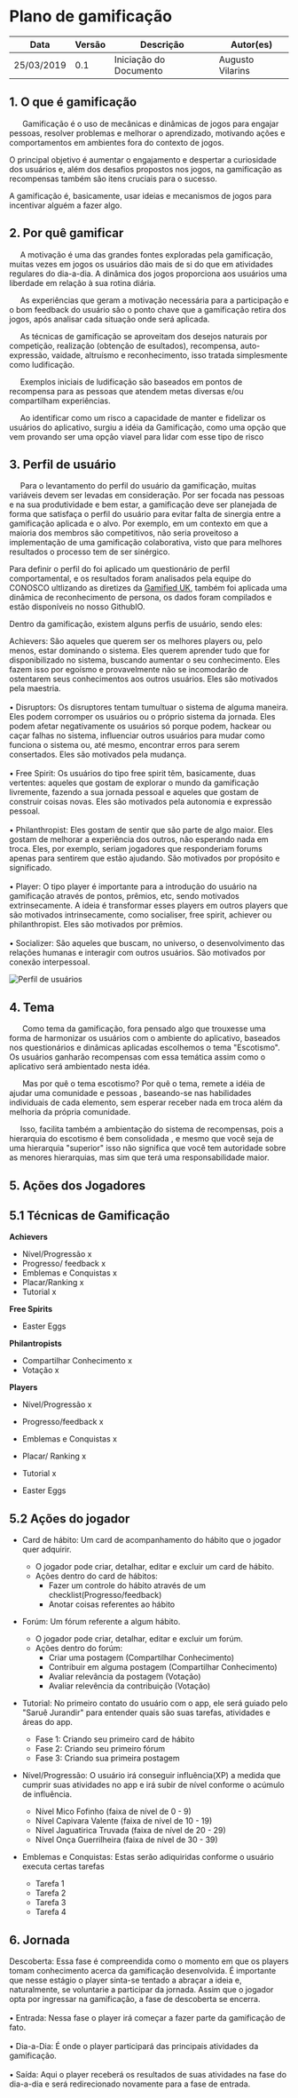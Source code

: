 # Plano de gamificação

| **Data** | **Versão** | **Descrição** | **Autor(es)** |
|---|---|---|---|
|25/03/2019 | 0.1 | Iniciação do Documento | Augusto Vilarins |

## 1. O que é gamificação

<p> &nbsp;&nbsp;&nbsp;&nbsp;&nbsp; Gamificação é o uso de mecânicas e dinâmicas de jogos para engajar pessoas, resolver problemas e melhorar o aprendizado, motivando ações e comportamentos em ambientes fora do contexto de jogos.

O principal objetivo é aumentar o engajamento e despertar a curiosidade dos usuários e, além dos desafios propostos nos jogos, na gamificação as recompensas também são itens cruciais para o sucesso.

A gamificação é, basicamente, usar ideias e mecanismos de jogos para incentivar alguém a fazer algo.

## 2. Por quê gamificar

&nbsp;&nbsp;&nbsp;&nbsp;&nbsp;A motivação é uma das grandes fontes exploradas pela gamificação, muitas vezes em jogos os usuários dão mais de si do que em atividades regulares do dia-a-dia. A dinâmica dos jogos proporciona aos usuários uma liberdade em relação à sua rotina diária.

&nbsp;&nbsp;&nbsp;&nbsp;&nbsp;As experiências que geram a motivação necessária para a participação e o bom feedback do usuário são o ponto chave que a gamificação retira dos jogos, após analisar cada situação onde será aplicada.

&nbsp;&nbsp;&nbsp;&nbsp;&nbsp;As técnicas de gamificação se aproveitam dos desejos naturais por competição, realização (obtenção de esultados), recompensa, auto-expressão, vaidade, altruísmo e reconhecimento, isso tratada simplesmente como ludificação.

&nbsp;&nbsp;&nbsp;&nbsp;&nbsp;Exemplos iniciais de ludificação são baseados em pontos de recompensa para as pessoas que atendem metas diversas e/ou compartilham experiências.

&nbsp;&nbsp;&nbsp;&nbsp;&nbsp;Ao identificar como um risco a capacidade de manter e fidelizar os usuários do aplicativo, surgiu a idéia da Gamificação, como uma opção que vem provando ser uma opção viavel para lidar com esse tipo de risco

## 3. Perfil de usuário

&nbsp;&nbsp;&nbsp;&nbsp;&nbsp;Para o levantamento do perfil do usuário da gamificação, muitas variáveis devem ser levadas em consideração. Por ser focada nas pessoas e na sua produtividade e bem estar, a gamificação deve ser planejada de forma que satisfaça o perfil do usuário para evitar falta de sinergia entre a gamificação aplicada e o alvo. Por exemplo, em um contexto em que a maioria dos membros são competitivos, não seria proveitoso a implementação de uma gamificação colaborativa, visto que para melhores resultados o processo tem de ser sinérgico.

Para definir o perfil do foi aplicado um questionário de perfil comportamental, e os resultados foram analisados pela equipe do CONOSCO ultlizando as diretizes da [Gamified UK](https://www.gamified.uk/), também foi aplicada uma dinâmica de reconhecimento de persona, os dados foram compilados e estão disponíveis no nosso GithubIO.

Dentro da gamificação, existem alguns perfis de usuário, sendo eles:

Achievers: São aqueles que querem ser os melhores players ou, pelo menos, estar dominando o
sistema. Eles querem aprender tudo que for disponibilizado no sistema, buscando aumentar o seu
conhecimento. Eles fazem isso por egoísmo e provavelmente não se incomodarão de ostentarem seus
conhecimentos aos outros usuários. Eles são motivados pela maestria. <br><br>
• Disruptors: Os disruptores tentam tumultuar o sistema de alguma maneira. Eles podem corromper os usuários ou o próprio sistema da jornada. Eles podem afetar negativamente os usuários só
porque podem, hackear ou caçar falhas no sistema, influenciar outros usuários para mudar como
funciona o sistema ou, até mesmo, encontrar erros para serem consertados. Eles são motivados pela
mudança. <br><br>
• Free Spirit: Os usuários do tipo free spirit têm, basicamente, duas vertentes: aqueles que gostam
de explorar o mundo da gamificação livremente, fazendo a sua jornada pessoal e aqueles que gostam
de construir coisas novas. Eles são motivados pela autonomia e expressão pessoal. <br><br>
• Philanthropist: Eles gostam de sentir que são parte de algo maior. Eles gostam de melhorar a
experiência dos outros, não esperando nada em troca. Eles, por exemplo, seriam jogadores que
responderiam forums apenas para sentirem que estão ajudando. São motivados por propósito e
significado. <br><br>
• Player: O tipo player é importante para a introdução do usuário na gamificação através de pontos,
prêmios, etc, sendo motivados extrinsecamente. A ideia é transformar esses players em outros
players que são motivados intrinsecamente, como socialiser, free spirit, achiever ou philanthropist.
Eles são motivados por prêmios. <br><br>
• Socializer: São aqueles que buscam, no universo, o desenvolvimento das relações humanas e
interagir com outros usuários. São motivados por conexão interpessoal.

![Perfil de usuários](https://i.imgur.com/wlYoF86.png)


## 4. Tema

&nbsp;&nbsp;&nbsp;&nbsp;&nbsp; Como tema da gamificação, fora pensado algo que trouxesse uma forma de harmonizar os usuários com o ambiente do aplicativo, baseados nos questionários e dinâmicas aplicadas escolhemos o tema "Escotismo".  Os usuários ganharão recompensas com essa temática assim como o aplicativo será ambientado nesta idéa.

&nbsp;&nbsp;&nbsp;&nbsp;&nbsp; Mas por quê o tema escotismo? Por quê o tema, remete a idéia de ajudar uma comunidade e pessoas , baseando-se nas habilidades individuais de cada elemento, sem esperar receber nada em troca além da melhoria da própria comunidade.

&nbsp;&nbsp;&nbsp;&nbsp;&nbsp;Isso, facilita também a ambientação do sistema de recompensas, pois a hierarquia do escotismo é bem consolidada , e mesmo que você seja de uma hierarquia "superior" isso não significa que você tem autoridade sobre as menores hierarquias, mas sim que terá uma responsabilidade maior.


## 5. Ações dos Jogadores

## 5.1 Técnicas de Gamificação

**Achievers**

- Nível/Progressão x
- Progresso/ feedback x
- Emblemas e Conquistas x
- Placar/Ranking x
- Tutorial x

**Free Spirits** 

- Easter Eggs

**Philantropists** 

- Compartilhar Conhecimento x
- Votação x

**Players**

- Nível/Progressão x
- Progresso/feedback x
- Emblemas e Conquistas x
- Placar/ Ranking x
- Tutorial x

- Easter Eggs


## 5.2 Ações do jogador

- Card de hábito: Um card de acompanhamento do hábito que o jogador quer adquirir.
    - O jogador pode criar, detalhar, editar e excluir um card de hábito.
    - Ações dentro do card de hábitos:
        - Fazer um controle do hábito através de um checklist(Progresso/feedback)
        - Anotar coisas referentes ao hábito

- Forúm: Um fórum referente a algum hábito.
    - O jogador pode criar, detalhar, editar e excluir um forúm.
    - Ações dentro do forúm:
        - Criar uma postagem (Compartilhar Conhecimento)
        - Contribuir em alguma postagem (Compartilhar Conhecimento)
        - Avaliar relevância da postagem (Votação)
        - Avaliar relevência da contribuição (Votação)

- Tutorial: No primeiro contato do usuário com o app, ele será guiado pelo "Saruê Jurandir" para entender quais são suas tarefas, atividades e áreas do app. 
    - Fase 1: Criando seu primeiro card de hábito 
    - Fase 2: Criando seu primeiro fórum
    - Fase 3: Criando sua primeira postagem 

- Nível/Progressão: O usuário irá conseguir influência(XP) a medida que cumprir suas atividades no app e irá subir de nível conforme o acúmulo de influência.
    - Nível Mico Fofinho (faixa de nível de 0 - 9)
    - Nível Capivara Valente (faixa de nível de 10 - 19)
    - Nível Jaguatirica Truvada (faixa de nível de 20 - 29)
    - Nível Onça Guerrilheira (faixa de nível de 30 - 39)

- Emblemas e Conquistas: Estas serão adiquiridas conforme o usuário executa certas tarefas
    - Tarefa 1
    - Tarefa 2
    - Tarefa 3
    - Tarefa 4



## 6. Jornada 

Descoberta: Essa fase é compreendida como o momento em que os players tomam conhecimento
acerca da gamificação desenvolvida. É importante que nesse estágio o player sinta-se tentado a
abraçar a ideia e, naturalmente, se voluntarie a participar da jornada. Assim que o jogador opta
por ingressar na gamificação, a fase de descoberta se encerra. <br><br>
• Entrada: Nessa fase o player irá começar a fazer parte da gamificação de fato. <br><br>
• Dia-a-Dia: É onde o player participará das principais atividades da gamificação. <br><br>
• Saída: Aqui o player receberá os resultados de suas atividades na fase do dia-a-dia e será redirecionado novamente para a fase de entrada.
